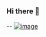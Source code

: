 ### Hi there 👋
-- [![image](https://github.com/AliakseiKuliavets/AliakseiKuliavets/assets/132812649/595b0b34-efce-40bc-911b-adde8ac96056)](https://leetcode.com/kulevetsav/)

<!--
**AliakseiKuliavets/AliakseiKuliavets** is a ✨ _special_ ✨ repository because its `README.md` (this file) appears on your GitHub profile.

Here are some ideas to get you started:

- 🔭 I’m currently working on ...
- 🌱 I’m currently learning ...
- 👯 I’m looking to collaborate on ...
- 🤔 I’m looking for help with ...
- 💬 Ask me about ...
- 📫 How to reach me: ...
- 😄 Pronouns: ...
- ⚡ Fun fact: ...
-->
